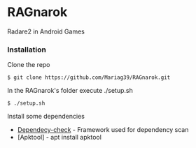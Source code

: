 # RAGnarok
Radare2 in Android Games

### Installation
Clone the repo
```
$ git clone https://github.com/Mariag39/RAGnarok.git
```

In the RAGnarok's folder execute ./setup.sh
```
$ ./setup.sh
```
Install some dependencies

* [Dependecy-check](https://github.com/jeremylong/DependencyCheck) - Framework used for dependency scan
* [Apktool] - apt install apktool
